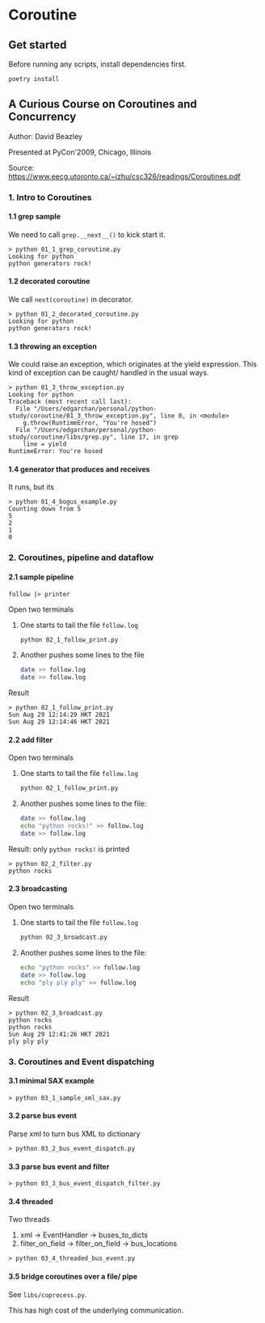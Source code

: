 # Coroutine

## Get started

Before running any scripts, install dependencies first.

```bash
poetry install
```

## A Curious Course on Coroutines and Concurrency

Author: David Beazley

Presented at PyCon'2009, Chicago, Illinois

Source: https://www.eecg.utoronto.ca/~jzhu/csc326/readings/Coroutines.pdf

### 1. Intro to Coroutines

#### 1.1 grep sample

We need to call `grep.__next__()` to kick start it.

```shell
> python 01_1_grep_coroutine.py
Looking for python
python generators rock!
```

#### 1.2 decorated coroutine

We call `next(coroutine)` in decorator.

```shell
> python 01_2_decorated_coroutine.py
Looking for python
python generators rock!
```

#### 1.3 throwing an exception

We could raise an exception, which originates at the yield expression.
This kind of exception can be caught/ handled in the usual ways.

```shell
> python 01_3_throw_exception.py
Looking for python
Traceback (most recent call last):
  File "/Users/edgarchan/personal/python-study/coroutine/01_3_throw_exception.py", line 8, in <module>
    g.throw(RuntimeError, "You're hosed")
  File "/Users/edgarchan/personal/python-study/coroutine/libs/grep.py", line 17, in grep
    line = yield
RuntimeError: You're hosed
```

#### 1.4 generator that produces and receives

It runs, but its

```shell
> python 01_4_bogus_example.py
Counting down from 5
5
2
1
0
```

### 2. Coroutines, pipeline and dataflow

#### 2.1 sample pipeline

`follow |> printer`

Open two terminals

1. One starts to tail the file `follow.log`
   ```bash
   python 02_1_follow_print.py
   ```
1. Another pushes some lines to the file
   ```bash
   date >> follow.log
   date >> follow.log
   ```

Result

```shell
> python 02_1_follow_print.py
Sun Aug 29 12:14:29 HKT 2021
Sun Aug 29 12:14:46 HKT 2021
```

#### 2.2 add filter

Open two terminals

1. One starts to tail the file `follow.log`
   ```bash
   python 02_1_follow_print.py
   ```
2. Another pushes some lines to the file:
   ```bash
   date >> follow.log
   echo "python rocks!" >> follow.log
   date >> follow.log
   ```

Result: only `python rocks!` is printed

```shell
> python 02_2_filter.py
python rocks
```

#### 2.3 broadcasting

Open two terminals

1. One starts to tail the file `follow.log`
   ```bash
   python 02_3_broadcast.py
   ```
2. Another pushes some lines to the file:
   ```bash
   echo "python rocks" >> follow.log
   date >> follow.log
   echo "ply ply ply" >> follow.log
   ```

Result

```shell
> python 02_3_broadcast.py
python rocks
python rocks
Sun Aug 29 12:41:26 HKT 2021
ply ply ply
```

### 3. Coroutines and Event dispatching

#### 3.1 minimal SAX example

```shell
> python 03_1_sample_xml_sax.py
```

#### 3.2 parse bus event

Parse xml to turn bus XML to dictionary

```shell
> python 03_2_bus_event_dispatch.py
```

#### 3.3 parse bus event and filter

```shell
> python 03_3_bus_event_dispatch_filter.py
```

#### 3.4 threaded

Two threads

1. xml -> EventHandler -> buses_to_dicts
2. filter_on_field -> filter_on_field -> bus_locations

```shell
> python 03_4_threaded_bus_event.py
```

#### 3.5 bridge coroutines over a file/ pipe

See `libs/coprocess.py`.

This has high cost of the underlying communication.
